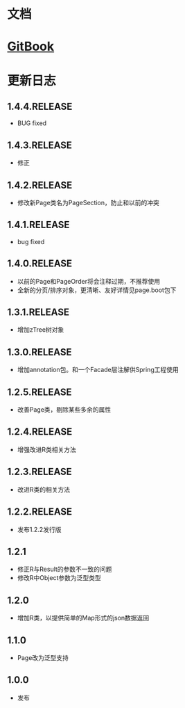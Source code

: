 # 文档
[GitBook](https://miyakowork.gitbooks.io/template-utils-pojo/content/)
===
# 更新日志
## 1.4.4.RELEASE
- BUG fixed
## 1.4.3.RELEASE
- 修正
## 1.4.2.RELEASE
- 修改新Page类名为PageSection，防止和以前的冲突
## 1.4.1.RELEASE
- bug fixed
## 1.4.0.RELEASE
- 以前的Page和PageOrder将会注释过期，不推荐使用
- 全新的分页/排序对象，更清晰、友好详情见page.boot包下
## 1.3.1.RELEASE
- 增加zTree树对象
## 1.3.0.RELEASE
- 增加annotation包。和一个Facade层注解供Spring工程使用
## 1.2.5.RELEASE
- 改善Page类，剔除某些多余的属性
## 1.2.4.RELEASE
- 增强改进R类相关方法
## 1.2.3.RELEASE
- 改进R类的相关方法
## 1.2.2.RELEASE 
- 发布1.2.2发行版
## 1.2.1
- 修正R与Result的参数不一致的问题
- 修改R中Object参数为<T>泛型类型
## 1.2.0
- 增加R类，以提供简单的Map形式的json数据返回
## 1.1.0
- Page改为泛型支持
## 1.0.0
- 发布
